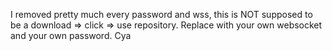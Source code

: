 I removed pretty much every password and wss, this is NOT supposed to be a download => click => use repository. Replace with your own websocket and your own password. Cya
